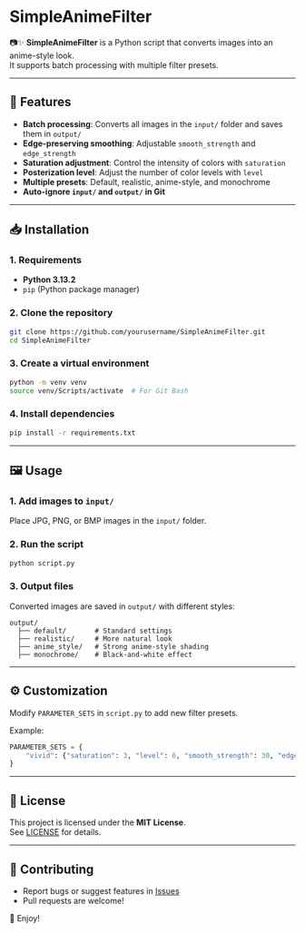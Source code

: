 # SimpleAnimeFilter

📷✨ **SimpleAnimeFilter** is a Python script that converts images into an anime-style look.  
It supports batch processing with multiple filter presets.

---

## 🚀 Features
- **Batch processing**: Converts all images in the `input/` folder and saves them in `output/`
- **Edge-preserving smoothing**: Adjustable `smooth_strength` and `edge_strength`
- **Saturation adjustment**: Control the intensity of colors with `saturation`
- **Posterization level**: Adjust the number of color levels with `level`
- **Multiple presets**: Default, realistic, anime-style, and monochrome
- **Auto-ignore `input/` and `output/` in Git**

---

## 📥 Installation

### **1. Requirements**
- **Python 3.13.2**
- `pip` (Python package manager)

### **2. Clone the repository**
```bash
git clone https://github.com/yourusername/SimpleAnimeFilter.git
cd SimpleAnimeFilter
```

### **3. Create a virtual environment**
```bash
python -m venv venv
source venv/Scripts/activate  # For Git Bash
```

### **4. Install dependencies**
```bash
pip install -r requirements.txt
```

---

## 🖼 Usage

### **1. Add images to `input/`**
Place JPG, PNG, or BMP images in the `input/` folder.

### **2. Run the script**
```bash
python script.py
```

### **3. Output files**
Converted images are saved in `output/` with different styles:
```
output/
  ├── default/       # Standard settings
  ├── realistic/     # More natural look
  ├── anime_style/   # Strong anime-style shading
  ├── monochrome/    # Black-and-white effect
```

---

## ⚙️ Customization
Modify `PARAMETER_SETS` in `script.py` to add new filter presets.

Example:
```python
PARAMETER_SETS = {
    "vivid": {"saturation": 3, "level": 6, "smooth_strength": 30, "edge_strength": 0.6},
}
```

---

## 📝 License
This project is licensed under the **MIT License**.  
See [LICENSE](LICENSE) for details.

---

## 🎉 Contributing
- Report bugs or suggest features in [Issues](https://github.com/yourusername/SimpleAnimeFilter/issues)
- Pull requests are welcome!

🚀 Enjoy!
